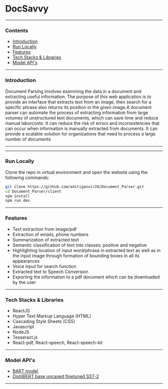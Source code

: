 # **DocSavvy**

---
### **Contents**
- [Introduction](#Introduction)
- [Run Locally](#Run-Locally)
- [Features](#Features)
- [Tech Stacks & Libraries](#Tech-Stacks-&-Libraries)
- [Model API's](#Model-API's)

---
### **Introduction**
Document Parsing involves examining the data in a document and extracting useful information. The purpose of this web application is to provide an interface that extracts text from an image, then search for a specific phrase also returns its position in the given image.A document parser can automate the process of extracting information from large volumes of unstructured text documents, which can save time and reduce manual laborcosts. It can reduce the risk of errors and inconsistencies that can occur when information is manually extracted from documents. It can provide a scalable solution for organizations that need to process a large number of documents

---

---
### **Run Locally**
Clone the repo in virtual environment and open the website using the following commands:
```bash
git clone https://github.com/aditiganvir28/Document_Parser.git
cd Document_Parser/client
npm install
npm run dev
```
---

### **Features**
- Text extraction from image/pdf
- Extraction of emails, phone numbers
- Summarization of extracted text 
- Semantic classification of text into classes: positive and negative 
- Highlighting location of input word/phrase in extracted text as well as in the input image through formation of bounding boxes in all its appearances
- Voice input for search function
- Extracted text to Speech Conversion
- Exporting the information to a pdf document which can be downloaded by the user 


---

### **Tech Stacks & Libraries**
- ReactJS
- Hyper Text Markup Language (HTML)
- Cascading Style Sheets (CSS)
- Javascript
- NodeJS
- Tesseract.js
- React-pdf, React-speech, React-speech-kit

--- 
### **Model API's**
- [BART model](https://huggingface.co/facebook/bart-large-cnn)
- [DistilBERT base uncased finetuned SST-2](https://huggingface.co/distilbert-base-uncased-finetuned-sst-2-english)

---